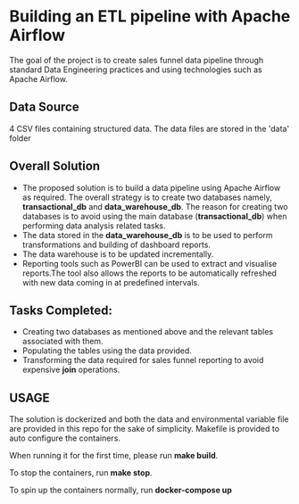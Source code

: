 # Building an ETL pipeline with Apache Airflow
The goal of the project is to create sales funnel data pipeline through standard Data Engineering practices and using technologies such as Apache Airflow.

## Data Source
4 CSV files containing structured data. The data files are stored in the 'data' folder
## Overall Solution

- The proposed solution is to build a data pipeline using Apache Airflow as required. The overall strategy is to create two databases namely, **transactional_db** and **data_warehouse_db**. The reason for creating two databases is to avoid using the main database (**transactional_db**) when performing data analysis related tasks. 
- The data stored in the **data_warehouse_db** is to be used to perform transformations and building of dashboard reports.
- The data warehouse is to be updated incrementally.
- Reporting tools such as PowerBI can be used to extract and visualise reports.The tool also allows the reports to be automatically refreshed with new data coming in at predefined intervals. 

## Tasks Completed:
- Creating two databases as mentioned above and the relevant tables associated with them. 
- Populating the tables using the data provided.
- Transforming the data required for sales funnel reporting to avoid expensive **join** operations.

## USAGE
The solution is dockerized and both the data and environmental variable file are provided in this repo for the sake of simplicity. Makefile is provided to auto configure the containers.

When running it for the first time, please run **make build**.

To stop the containers, run **make stop**.

To spin up the containers normally, run **docker-compose up** 




